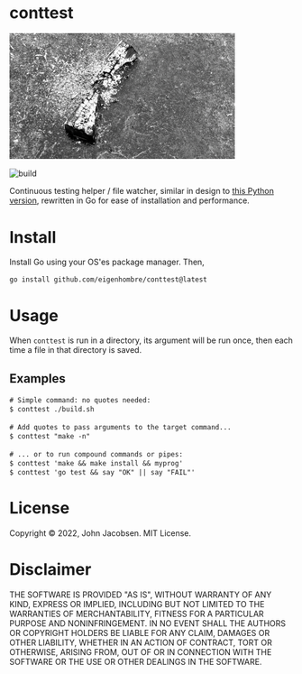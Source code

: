 # conttest

<img src="log.png" width="400">

![build](https://github.com/eigenhombre/conttest/actions/workflows/build.yml/badge.svg)

Continuous testing helper / file watcher, similar in design to 
[this Python version](https://github.com/eigenhombre/continuous-testing-helper),
rewritten in Go for ease of installation and performance.

# Install

Install Go using your OS'es package manager.  Then,

    go install github.com/eigenhombre/conttest@latest
    
# Usage

When `conttest` is run in a directory, its argument will be run once, then each time a file in that directory is saved.

## Examples

    # Simple command: no quotes needed:
    $ conttest ./build.sh

    # Add quotes to pass arguments to the target command...
    $ conttest "make -n"

    # ... or to run compound commands or pipes:
    $ conttest 'make && make install && myprog'
    $ conttest 'go test && say "OK" || say "FAIL"'

# License

Copyright © 2022, John Jacobsen. MIT License.

# Disclaimer

THE SOFTWARE IS PROVIDED "AS IS", WITHOUT WARRANTY OF ANY KIND, EXPRESS OR
IMPLIED, INCLUDING BUT NOT LIMITED TO THE WARRANTIES OF MERCHANTABILITY,
FITNESS FOR A PARTICULAR PURPOSE AND NONINFRINGEMENT. IN NO EVENT SHALL THE
AUTHORS OR COPYRIGHT HOLDERS BE LIABLE FOR ANY CLAIM, DAMAGES OR OTHER
LIABILITY, WHETHER IN AN ACTION OF CONTRACT, TORT OR OTHERWISE, ARISING FROM,
OUT OF OR IN CONNECTION WITH THE SOFTWARE OR THE USE OR OTHER DEALINGS IN THE
SOFTWARE.
